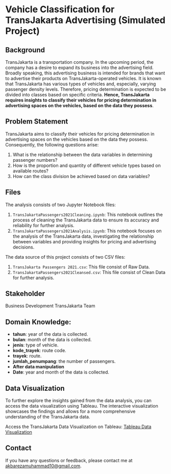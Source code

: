 # Vehicle Classification for TransJakarta Advertising (Simulated Project)

## Background
TransJakarta is a transportation company. In the upcoming period, the company has a desire to expand its business into the advertising field. Broadly speaking, this advertising business is intended for brands that want to advertise their products on TransJakarta-operated vehicles. It is known that TransJakarta has various types of vehicles and, especially, varying passenger density levels. Therefore, pricing determination is expected to be divided into classes based on specific criteria. **Hence, TransJakarta requires insights to classify their vehicles for pricing determination in advertising spaces on the vehicles, based on the data they possess**.

## Problem Statement
TransJakarta aims to classify their vehicles for pricing determination in advertising spaces on the vehicles based on the data they possess. Consequently, the following questions arise:

1. What is the relationship between the data variables in determining passenger numbers?
2. How is the proportion and quantity of different vehicle types based on available routes?
3. How can the class division be achieved based on data variables?

## Files
The analysis consists of two Jupyter Notebook files:

1. `TransJakartaPassengers2021Cleaning.ipynb`: This notebook outlines the process of cleaning the TransJakarta data to ensure its accuracy and reliability for further analysis.
2. `TransJakartaPassengers2021Analysis.ipynb`: This notebook focuses on the analysis of the TransJakarta data, investigating the relationship between variables and providing insights for pricing and advertising decisions.

The data source of this project consists of two CSV files:
1. `TransJakarta Passengers 2021.csv`: This file consist of Raw Data.
2. `TransJakartaPassengers2021Cleansed.csv`: This file consist of Clean Data for further analysis.

## Stakeholder
Business Development TransJakarta Team

## Domain Knowledge:
- **tahun**: year of the data is collected.
- **bulan**: month of the data is collected.
- **jenis**: type of vehicle.
- **kode_trayek**: route code.
- **trayek**: route.
- **jumlah_penumpang**: the number of passengers.
- **After data manipulation**
- **Date**: year and month of the data is collected.

## Data Visualization
To further explore the insights gained from the data analysis, you can access the data visualization using Tableau. The interactive visualization showcases the findings and allows for a more comprehensive understanding of the TransJakarta data.

Access the TransJakarta Data Visualization on Tableau: [Tableau Data Visualization](https://public.tableau.com/app/profile/akbareza.muhammad/viz/transJakarta/Story1?publish=yes)

## Contact
If you have any questions or feedback, please contact me at akbarezamuhammad10@gmail.com.

